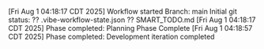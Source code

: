 [Fri Aug  1 04:18:17 CDT 2025] Workflow started
Branch: main
Initial git status:
?? .vibe-workflow-state.json
?? SMART_TODO.md
[Fri Aug  1 04:18:17 CDT 2025] Phase completed: Planning Phase Complete
[Fri Aug  1 04:18:57 CDT 2025] Phase completed: Development iteration completed
